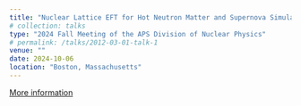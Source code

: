```yaml
---
title: "Nuclear Lattice EFT for Hot Neutron Matter and Supernova Simulations"
# collection: talks
type: "2024 Fall Meeting of the APS Division of Nuclear Physics"
# permalink: /talks/2012-03-01-talk-1
venue: ""
date: 2024-10-06
location: "Boston, Massachusetts"
---
```


[More information](https://meetings.aps.org/Meeting/DNP24/Session/R13.3)


